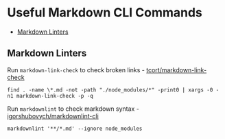 # Useful Markdown CLI Commands

* [Markdown Linters](#markdown-linters)

## Markdown Linters

Run `markdown-link-check` to check broken links - [tcort/markdown-link-check](https://github.com/tcort/markdown-link-check)

```shell
find . -name \*.md -not -path "./node_modules/*" -print0 | xargs -0 -n1 markdown-link-check -p -q
```

Run `markdownlint` to check markdown syntax - [igorshubovych/markdownlint-cli](https://github.com/igorshubovych/markdownlint-cli)

```shell
markdownlint '**/*.md' --ignore node_modules
```
